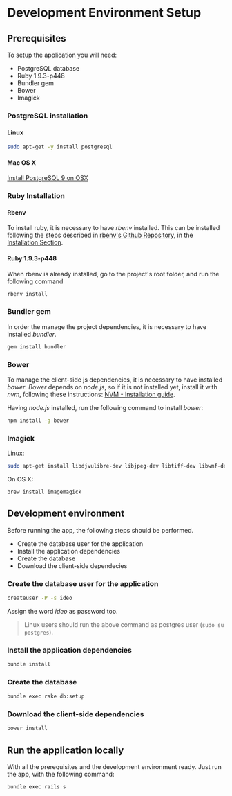 # Development Environment Setup

## Prerequisites

To setup the application you will need:

* PostgreSQL database
* Ruby 1.9.3-p448
* Bundler gem
* Bower
* Imagick

### PostgreSQL installation

#### Linux
```sh
sudo apt-get -y install postgresql
```

#### Mac OS X

[Install PostgreSQL 9 on OSX](http://russbrooks.com/2010/11/25/install-postgresql-9-on-os-x)


### Ruby Installation

#### Rbenv

To install ruby, it is necessary to have *rbenv* installed. This can be installed following the steps described in [rbenv's Github Repository](https://github.com/sstephenson/rbenv), in the [Installation Section](https://github.com/sstephenson/rbenv#installation).

#### Ruby 1.9.3-p448

When rbenv is already installed, go to the project's root folder, and run the following command
```sh
rbenv install
```

### Bundler gem
In order the manage the project dependencies, it is necessary to have installed *bundler*.
```sh
gem install bundler
```

### Bower
To manage the client-side js dependencies, it is necessary to have installed *bower*. *Bower* depends on *node.js*, so if it is not installed yet, install it with *nvm*, following these instructions: [NVM - Installation guide](https://github.com/creationix/nvm#installation).

Having *node.js* installed, run the following command to install *bower*:
```sh
npm install -g bower
```

### Imagick

Linux:

```sh
sudo apt-get install libdjvulibre-dev libjpeg-dev libtiff-dev libwmf-dev libmagickcore-dev libmagickwand-dev libmagick++-dev
```

On OS X:

```sh
brew install imagemagick
```

## Development environment

Before running the app, the following steps should be performed.
* Create the database user for the application
* Install the application dependencies
* Create the database
* Download the client-side dependecies

### Create the database user for the application

```sh
createuser -P -s ideo
```
Assign the word *ideo* as password too.

> Linux users should run the above command as postgres user (`sudo su postgres`).

### Install the application dependencies

```sh
bundle install
```

### Create the database

```sh
bundle exec rake db:setup
```

### Download the client-side dependencies

```sh
bower install
```

## Run the application locally
With all the prerequisites and the development environment ready. Just run the app, with the following command:

```sh
bundle exec rails s
```
